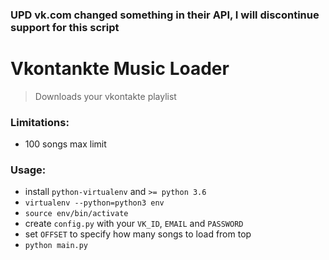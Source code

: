 ### UPD vk.com changed something in their API, I will discontinue support for this script

# Vkontankte Music Loader

> Downloads your vkontakte playlist

### Limitations:
* 100 songs max limit

### Usage:
* install `python-virtualenv` and `>= python 3.6`
* `virtualenv --python=python3 env`
* `source env/bin/activate`
* create `config.py` with your `VK_ID`, `EMAIL` and `PASSWORD`
* set `OFFSET` to specify how many songs to load from top
* `python main.py`
